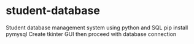 # student-database
Student database management system using python and SQL
pip install pymysql 
Create tkinter GUI then proceed with database connection
